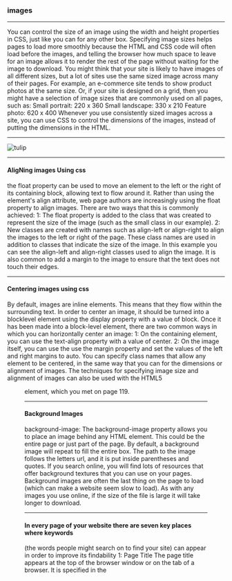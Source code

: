 
### images
____________________________________

You can control the size of an
image using the width and
height properties in CSS, just
like you can for any other box.
Specifying image sizes helps
pages to load more smoothly
because the HTML and CSS
code will often load before the
images, and telling the browser
how much space to leave for an
image allows it to render the rest
of the page without waiting for
the image to download.
You might think that your site
is likely to have images of all
different sizes, but a lot of sites
use the same sized image across
many of their pages.
For example, an e-commerce site
tends to show product photos
at the same size. Or, if your site
is designed on a grid, then you
might have a selection of image
sizes that are commonly used on
all pages, such as:
Small portrait: 220 x 360
Small landscape: 330 x 210
Feature photo: 620 x 400
Whenever you use consistently
sized images across a site,
you can use CSS to control
the dimensions of the
images, instead of putting the
dimensions in the HTML.
____________________________________________
![ tulip](https://ae01.alicdn.com/kf/HTB1YxAdaSBYBeNjy0Feq6znmFXaG/1PCS-pu-mini-tulip-flower-Real-Touch-wedding-flower-bouquet-artificial-silk-flowers-for-scrapbooking-home.jpg_Q90.jpg_.webp)

_____________________________________________
 #### AligNing images Using css 

 the float property can be used
to move an element to the left or
the right of its containing block,
allowing text to flow around it.
Rather than using the <img>
element's align attribute, web
page authors are increasingly
using the float property to align
images. There are two ways that
this is commonly achieved:
1: The float property is added
to the class that was created to
represent the size of the image
(such as the small class in our
example).
2: New classes are created with
names such as align-left or
align-right to align the images
to the left or right of the page.
These class names are used in
addition to classes that indicate
the size of the image.
In this example you can see the
align-left and align-right
classes used to align the image.
It is also common to add a
margin to the image to ensure
that the text does not touch their
edges.
_________________________________________
 #### Centering images using css
 By default, images are inline
elements. This means that they
flow within the surrounding text.
In order to center an image, it
should be turned into a blocklevel
element using the display
property with a value of block.
Once it has been made into a
block-level element, there are
two common ways in which you
can horizontally center an image:
1: On the containing element,
you can use the text-align
property with a value of center.
2: On the image itself, you can
use the use the margin property
and set the values of the left and
right margins to auto.
You can specify class names
that allow any element to be
centered, in the same way that
you can for the dimensions or
alignment of images.
The techniques for specifying
image size and alignment of
images can also be used with
the HTML5 <figure> element,
which you met on page 119.
_____________________________
#### Background Images
background-image:
The background-image
property allows you to place
an image behind any HTML
element. This could be the entire
page or just part of the page. By
default, a background image will
repeat to fill the entire box.
The path to the image follows
the letters url, and it is put
inside parentheses and quotes.
If you search online, you will
find lots of resources that offer
background textures that you
can use on your pages.
Background images are often
the last thing on the page to
load (which can make a website
seem slow to load). As with any
images you use online, if the
size of the file is large it will take
longer to download.
________________________________________
#### In every page of your website there are seven key places where keywords
(the words people might search on to find your site) can appear in order
to improve its findability
1: Page Title
The page title appears at the top
of the browser window or on the
tab of a browser. It is specified in
the <title> element which lives
inside the <head> element.
2: URL / Web Address
The name of the file is part of
the URL. Where possible, use
keywords in the file name.
3: Headings
If the keywords are in a heading
<hn> element then a search
engine will know that this page is
all about that subject and give it
greater weight than other text.
4: Text
Where possible, it helps to
repeat the keywords in the main
body of the text at least 2-3
times. Do not, however, over-use
these terms, because the text
must be easy for a human to
read.
5: Link Text
Use keywords in the text that
create links between pages
(rather than using generic
expressions such as "click here").
6: Image Alt Text
Search engines rely on you
providing accurate descriptions
of images in the alt text. This
will also help your images show
up in the results of image-based
searches.
7: Page Descriptions
The description also lives inside
the <head> element and is
specified using a <meta> tag.
It should be a sentence that
describes the content of the
page. (These are not shown in
the browser window but they
may be displayed in the results
pages of search engines.)
Never try to fool search engines!
They will penalize you for it. For
example, never add text in the
same color as the background of
the page as they can detect this.
___________________________________

 ### How Many People Are Coming to Your Site?
 Visits
This is the number of times
people have come to your site. If
someone is inactive on your site
for 30 minutes and then looks at
another page on your site, it will
be counted as a new visit.
Unique Visits
This is the total number of
people who have visited your site
over the specified period. The
number of unique visits will be
lower than the number of visits
if people have been returning to
your site more than once in the
defined period.
Page Views
The total number of pages all
visitors have viewed on your site.
Pages per Visit
The average number of pages
each visitor has looked at on
your site per visit.
Av erage Time on Site
The average amount of time
each user has spent on the site
per visit.
Date Selector
Using the date selector in the top
right hand corner of the site, you
can change the period of time
the reports display. When you
log in, this is usually set to the
last month, but you can change
it to report on a specific time
period.
Export
The export link just above the
title that says "visitors overview"
allows you to export the
statistics on this page for other
applications such as Excel.

